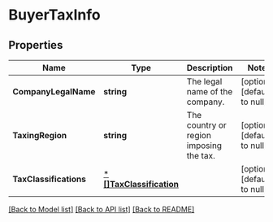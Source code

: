 # BuyerTaxInfo

## Properties
Name | Type | Description | Notes
------------ | ------------- | ------------- | -------------
**CompanyLegalName** | **string** | The legal name of the company. | [optional] [default to null]
**TaxingRegion** | **string** | The country or region imposing the tax. | [optional] [default to null]
**TaxClassifications** | [***[]TaxClassification**](array.md) |  | [optional] [default to null]

[[Back to Model list]](../README.md#documentation-for-models) [[Back to API list]](../README.md#documentation-for-api-endpoints) [[Back to README]](../README.md)

